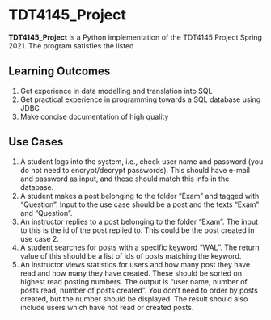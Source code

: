 # TDT4145_Project

**TDT4145_Project** is a Python implementation of the TDT4145 Project
Spring 2021. The program satisfies the listed

## Learning Outcomes
1. Get experience in data modelling and translation into SQL
2. Get practical experience in programming towards a SQL database using JDBC
3. Make concise documentation of high quality

## Use Cases
1. A student logs into the system, i.e., check user name and password (you do
   not need to encrypt/decrypt passwords). This should have e-mail and password
   as input, and these should match this info in the database.
2.  A student  makes a  post  belonging to  the  folder “Exam”  and tagged  with
   “Question”. Input to the  use case should be a post and  the texts “Exam” and
   “Question”.
3. An instructor replies to a post belonging to the folder “Exam”. The input to
   this is the id of the post replied to. This could be the post created in use
   case 2.
4. A student searches for posts with a specific keyword “WAL”. The return value
   of this should be a list of ids of posts matching the keyword.
5. An instructor views statistics for users and how many post they have read and
   how many they have created. These should be sorted on highest read posting
   numbers. The output is “user name, number of posts read, number of posts
   created”. You don’t need to order by posts created, but the number should be
   displayed. The result should also include users which have not read or
   created posts.
